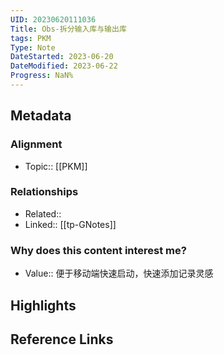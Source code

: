 ```yaml
---
UID: 20230620111036
Title: Obs-拆分输入库与输出库
tags: PKM
Type: Note
DateStarted: 2023-06-20
DateModified: 2023-06-22
Progress: NaN%
---
```

## Metadata
### Alignment
- Topic:: [[PKM]]
### Relationships
- Related:: 
- Linked:: [[tp-GNotes]]
### Why does this content interest me?
- Value:: 便于移动端快速启动，快速添加记录灵感
## Highlights
## Reference Links